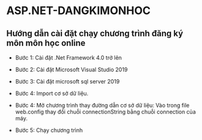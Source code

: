 # ASP.NET-DANGKIMONHOC
 <h2> Hướng dẫn cài đặt chạy chương trình đăng ký môn môn học online </h2>
 
- Bước 1: Cài đặt .Net Framework 4.0 trở lên
- Bước 2: Cài đặt Microsoft Visual Studio 2019
- Bước 3: Cài đặt microsoft sql server 2019
- Bước 4: Import cơ sở dữ liệu.
- Bước 4: Mở chương trình thay đường dẫn cơ sở dữ liệu:
Vào trong file web.config thay đổi chuỗi connectionString bằng chuỗi connection của máy. 
 
- Bước 5: Chạy chương trình
